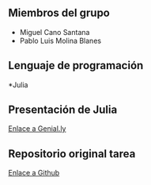 ## Miembros del grupo

* Miguel Cano Santana
* Pablo Luis Molina Blanes

## Lenguaje de programación

*Julia

## Presentación de Julia

[Enlace a Genial.ly](https://view.genial.ly/5dca6d9ba502df0f78ab1c3b/presentation-julia)

## Repositorio original tarea
[Enlace a Github ](https://github.com/LuisJoseSanchez/aprende-un-lenguaje-en-un-dia)

